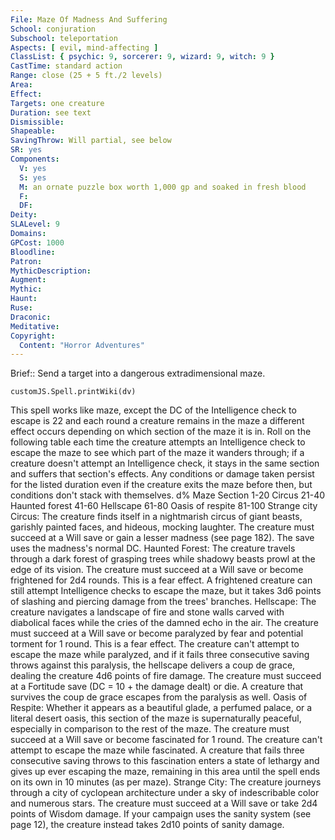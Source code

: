 ```yaml
---
File: Maze Of Madness And Suffering
School: conjuration
Subschool: teleportation
Aspects: [ evil, mind-affecting ]
ClassList: { psychic: 9, sorcerer: 9, wizard: 9, witch: 9 }
CastTime: standard action
Range: close (25 + 5 ft./2 levels)
Area: 
Effect: 
Targets: one creature
Duration: see text
Dismissible: 
Shapeable: 
SavingThrow: Will partial, see below
SR: yes
Components:
  V: yes
  S: yes
  M: an ornate puzzle box worth 1,000 gp and soaked in fresh blood
  F: 
  DF: 
Deity: 
SLALevel: 9
Domains: 
GPCost: 1000
Bloodline: 
Patron: 
MythicDescription: 
Augment: 
Mythic: 
Haunt: 
Ruse: 
Draconic: 
Meditative: 
Copyright:
  Content: "Horror Adventures"
---
```

Brief:: Send a target into a dangerous extradimensional maze.

```dataviewjs
customJS.Spell.printWiki(dv)
```

This spell works like maze, except the DC of the Intelligence check to escape is 22 and each round a creature remains in the maze a different effect occurs depending on which section of the maze it is in. Roll on the following table each time the creature attempts an Intelligence check to escape the maze to see which part of the maze it wanders through; if a creature doesn't attempt an Intelligence check, it stays in the same section and suffers that section's effects. Any conditions or damage taken persist for the listed duration even if the creature exits the maze before then, but conditions don't stack with themselves.  d% Maze Section  1-20 Circus  21-40 Haunted forest  41-60 Hellscape  61-80 Oasis of respite  81-100 Strange city  Circus: The creature finds itself in a nightmarish circus of giant beasts, garishly painted faces, and hideous, mocking laughter. The creature must succeed at a Will save or gain a lesser madness (see page 182). The save uses the madness's normal DC.  Haunted Forest: The creature travels through a dark forest of grasping trees while shadowy beasts prowl at the edge of its vision. The creature must succeed at a Will save or become frightened for 2d4 rounds. This is a fear effect. A frightened creature can still attempt Intelligence checks to escape the maze, but it takes 3d6 points of slashing and piercing damage from the trees' branches.  Hellscape: The creature navigates a landscape of fire and stone walls carved with diabolical faces while the cries of the damned echo in the air. The creature must succeed at a Will save or become paralyzed by fear and potential torment for 1 round. This is a  fear effect. The creature can't attempt to escape the maze while paralyzed, and if it fails three consecutive saving throws against this paralysis, the hellscape delivers a coup de grace, dealing the creature 4d6 points of fire damage. The creature must succeed at a Fortitude save (DC = 10 + the damage dealt) or die. A creature that survives the coup de grace escapes from the paralysis as well.  Oasis of Respite: Whether it appears as a beautiful glade, a perfumed palace, or a literal desert oasis, this section of the maze is supernaturally peaceful, especially in comparison to the rest of the maze. The creature must succeed at a Will save or become fascinated for 1 round. The creature can't attempt to escape the maze while fascinated. A creature that fails three consecutive saving throws to this fascination enters a state of lethargy and gives up ever escaping the maze, remaining in this area until the spell ends on its own in 10 minutes (as per maze).  Strange City: The creature journeys through a city of cyclopean architecture under a sky of indescribable color and numerous stars. The creature must succeed at a Will save or take 2d4 points of Wisdom damage. If your campaign uses the sanity system (see page 12), the creature instead takes 2d10 points of sanity damage.
